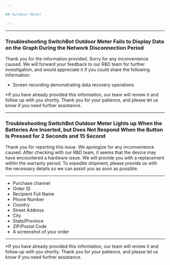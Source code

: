```yaml
---

## Outdoor Meter

---
```


---
### Troubleshooting SwitchBot Outdoor Meter Fails to Display Data on the Graph During the Network Disconnection Period

Thank you for the information provided.
Sorry for any inconvenience caused.
We will forward your feedback to our R&D team for further investigation, and would appreciate it if you could share the following information:
- Screen recording demonstrating data recovery operations


*If you have already provided this information, our team will review it and follow up with you shortly. Thank you for your patience, and please let us know if you need further assistance.



---
### Troubleshooting SwitchBot Outdoor Meter Lights up When the Batteries Are Inserted, but Does Not Respond When the Button Is Pressed for 2 Seconds and 15 Second

Thank you for reporting this issue. 
We apologize for any inconvenience caused.
After checking with our R&D team, it seems that the device may have encountered a hardware issue. 
We will provide you with a replacement within the warranty period. To expedite shipment, please provide us with the necessary details so we can assist you as soon as possible.

---
- Purchase channel
- Order ID
- Recipient Full Name
- Phone Number
- Country
- Street Address
- City
- State/Province
- ZIP/Postal Code
- A screenshot of your order

---

*If you have already provided this information, our team will review it and follow up with you shortly. Thank you for your patience, and please let us know if you need further assistance.


